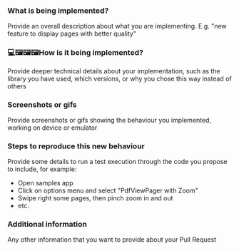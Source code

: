 ### What is being implemented?

Provide an overall description about what you are implementing.
E.g. "new feature to display pages with better quality"

### 💻🖼🖼🖼How is it being implemented?

Provide deeper technical details about your implementation, such as the library you have used,
which versions, or why you chose this way instead of others

### Screenshots or gifs

Provide screenshots or gifs showing the behaviour you implemented, working on device or emulator

### Steps to reproduce this new behaviour

Provide some details to run a test execution through the code you propose to include, for example:

 - Open samples app
 - Click on options menu and select "PdfViewPager with Zoom"
 - Swipe right some pages, then pinch zoom in and out
 - etc.

### Additional information

Any other information that you want to provide about your Pull Request